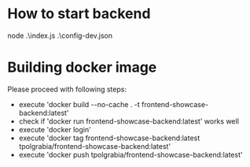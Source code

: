 # How to start backend

node .\index.js .\config-dev.json

# Building docker image

Please proceed with following steps:

- execute 'docker build --no-cache . -t frontend-showcase-backend:latest'
- check if 'docker run frontend-showcase-backend:latest' works well
- execute 'docker login'
- execute 'docker tag frontend-showcase-backend:latest tpolgrabia/frontend-showcase-backend:latest'
- execute 'docker push tpolgrabia/frontend-showcase-backend:latest'
